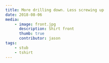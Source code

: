 ```yaml
---
title: More drilling down. Less screwing up
date: 2018-08-06
media:
    - image: front.jpg
      description: Shirt front
      thumb: true
      contributor: jason
tags:
    - stub
    - tshirt
---
```

